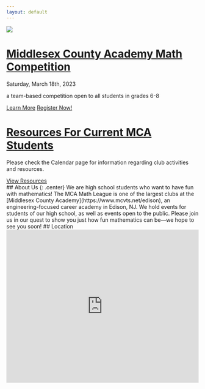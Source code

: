 ```yaml
---
layout: default
---
```

<div class="banner main-banner">
	<div class="banner-cont main-banner-cont">
	<a href="{{ site.baseurl }}/mcamc"><img src="{{ site.baseurl }}/images/mcamc-logo.svg" class="main-banner-img"></a>
	<div class="main-banner-overlay">
		<h1 class="main-banner-title"><a href="{{ site.baseurl }}/mcamc">Middlesex County Academy Math Competition</a></h1>
		<p class="main-banner-text">Saturday, March 18th, 2023</p>
		<p class="main-banner-text">a team-based competition open to all students in grades 6-8</p>
		<div class="banner-btn-cont">
			<a href="{{ site.baseurl }}/mcamc" class="banner-btn">Learn More</a>
			<a href="{{ site.baseurl }}/mcamc/register" class="banner-btn-flair">Register Now!</a>
		</div>
	</div>
	</div>
</div>
<div class="banner sub-banner">
	<div class="banner-cont sub-banner-cont">
		<h1 class="sub-banner-title"><a href="{{ site.baseurl }}/internal-use">Resources For Current MCA Students</a></h1>
		<p>Please check the Calendar page for information regarding club activities and resources.</p>
		<div class="banner-btn-cont">
			<a href="{{ site.baseurl }}/calendar" class="banner-btn">View Resources</a>
		</div>
	</div>
</div>
## About Us
{: .center}
We are high school students who want to have fun with mathematics! The MCA Math League is one of the largest clubs at the [Middlesex County Academy](https://www.mcvts.net/edison), an engineering-focused career academy in Edison, NJ. We hold events for students of our high school, as well as events open to the public. Please join us in our quest to show you just how fun mathematics can be—we hope to see you soon!
## Location
<div class="mapouter">
  <div class="gmap_canvas">
    <iframe height="400" width="1000" id="gmap_canvas" src="https://maps.google.com/maps?q=100%20technology%20drive%2C%20edison%20nj&t=&z=15&ie=UTF8&iwloc=&output=embed" frameborder="0" scrolling="no" marginheight="0" marginwidth="0"></iframe>
  </div>
  <style>
    .mapouter { text-align: right; }
    .gmap_canvas { overflow: hidden; background: none !important; }
    iframe { display: block; width: 100%; }
  </style>
</div>
<script type="text/javascript">
	function isIE() { ua = navigator.userAgent; var is_ie = ua.indexOf("MSIE ") > -1 || ua.indexOf("Trident/") > -1; return is_ie; }
	if (isIE()) { alert("Internet Explorer is not officially supported by this website. Although most elements should work, consider using Google Chrome, Microsoft Edge, or Mozilla Firefox for best compatibility.") }
</script>